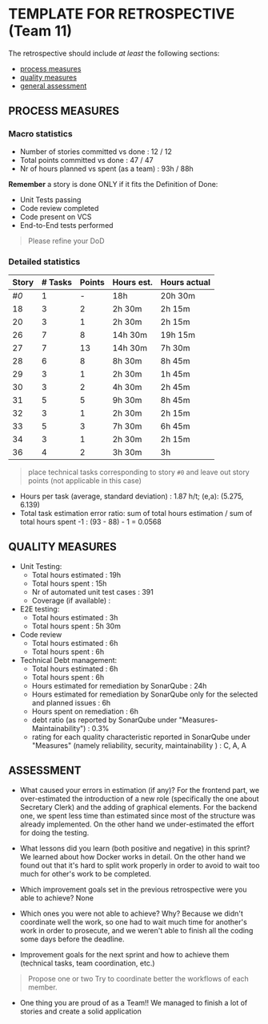 TEMPLATE FOR RETROSPECTIVE (Team 11)
=====================================

The retrospective should include _at least_ the following
sections:

- [process measures](#process-measures)
- [quality measures](#quality-measures)
- [general assessment](#assessment)

## PROCESS MEASURES 

### Macro statistics

- Number of stories committed vs done : 12 / 12
- Total points committed vs done : 47 / 47
- Nr of hours planned vs spent (as a team) : 93h / 88h

**Remember**  a story is done ONLY if it fits the Definition of Done:
 
- Unit Tests passing
- Code review completed
- Code present on VCS
- End-to-End tests performed

> Please refine your DoD 

### Detailed statistics

| Story  | # Tasks | Points | Hours est. | Hours actual |
|--------|---------|--------|------------|--------------|
| _#0_   | 1       | -      | 18h        | 20h 30m      |
| 18     | 3       | 2      | 2h 30m     | 2h 15m       |
| 20     | 3       | 1      | 2h 30m     | 2h 15m       |
| 26     | 7       | 8      | 14h 30m    | 19h 15m      |
| 27     | 7       | 13     | 14h 30m    | 7h 30m       |
| 28     | 6       | 8      | 8h 30m     | 8h 45m       |
| 29     | 3       | 1      | 2h 30m     | 1h 45m       |
| 30     | 3       | 2      | 4h 30m     | 2h 45m       |
| 31     | 5       | 5      | 9h 30m     | 8h 45m       |
| 32     | 3       | 1      | 2h 30m     | 2h 15m       |
| 33     | 5       | 3      | 7h 30m     | 6h 45m       |
| 34     | 3       | 1      | 2h 30m     | 2h 15m       |
| 36     | 4       | 2      | 3h 30m     | 3h           |

> place technical tasks corresponding to story `#0` and leave out story points (not applicable in this case)

- Hours per task (average, standard deviation) : 1.87 h/t; (e,a): (5.275, 6.139)
- Total task estimation error ratio: sum of total hours estimation / sum of total hours spent -1 : (93 - 88) - 1 = 0.0568

  
## QUALITY MEASURES 

- Unit Testing:
  - Total hours estimated : 19h
  - Total hours spent : 15h
  - Nr of automated unit test cases : 391
  - Coverage (if available) : 
- E2E testing:
  - Total hours estimated : 3h
  - Total hours spent : 5h 30m
- Code review 
  - Total hours estimated : 6h
  - Total hours spent : 6h
- Technical Debt management:
  - Total hours estimated : 6h
  - Total hours spent : 6h
  - Hours estimated for remediation by SonarQube : 24h
  - Hours estimated for remediation by SonarQube only for the selected and planned issues : 6h
  - Hours spent on remediation : 6h
  - debt ratio (as reported by SonarQube under "Measures-Maintainability") : 0.3%
  - rating for each quality characteristic reported in SonarQube under "Measures" (namely reliability, security, maintainability ) : C, A, A
  


## ASSESSMENT

- What caused your errors in estimation (if any)?
  For the frontend part, we over-estimated the introduction of a new role (specifically the one about Secretary Clerk) and the adding of graphical elements.
  For the backend one, we spent less time than estimated since most of the structure was already implemented. 
  On the other hand we under-estimated the effort for doing the testing.
  
- What lessons did you learn (both positive and negative) in this sprint?
  We learned about how Docker works in detail. On the other hand we found out that it's hard to split work properly in order to avoid to wait too much for other's work to be completed.

- Which improvement goals set in the previous retrospective were you able to achieve?
  None
  
- Which ones you were not able to achieve? Why?
  Because we didn't coordinate well the work, so one had to wait much time for another's work in order to prosecute, and we weren't able to finish all the coding some days before the deadline.

- Improvement goals for the next sprint and how to achieve them (technical tasks, team coordination, etc.)
> Propose one or two
Try to coordinate better the workflows of each member.

- One thing you are proud of as a Team!!
  We managed to finish a lot of stories and create a solid application
